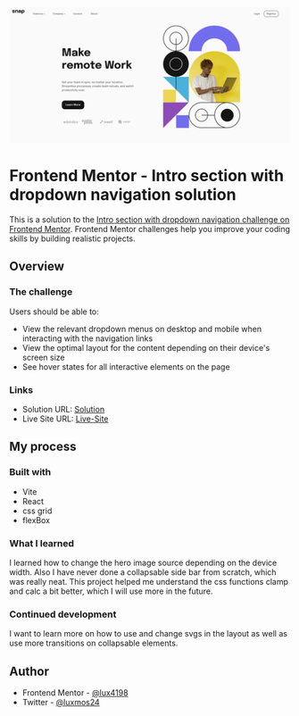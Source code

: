 ![](./Screenshot.png)


# Frontend Mentor - Intro section with dropdown navigation solution

This is a solution to the [Intro section with dropdown navigation challenge on Frontend Mentor](https://www.frontendmentor.io/challenges/intro-section-with-dropdown-navigation-ryaPetHE5). Frontend Mentor challenges help you improve your coding skills by building realistic projects. 


## Overview

### The challenge

Users should be able to:

- View the relevant dropdown menus on desktop and mobile when interacting with the navigation links
- View the optimal layout for the content depending on their device's screen size
- See hover states for all interactive elements on the page

### Links

- Solution URL: [Solution](https://www.frontendmentor.io/challenges/intro-section-with-dropdown-navigation-ryaPetHE5/hub/responsive-intro-section-using-vite-I1nuT9nwBL)
- Live Site URL: [Live-Site](https://intro-section-dropdown1.netlify.app/)

## My process

### Built with

- Vite
- React 
- css grid
- flexBox

### What I learned

I learned how to change the hero image source depending on the device width. Also I have never done a collapsable side bar from scratch, which was really neat. This project helped me understand the css functions clamp and calc a bit better, which I will use more in the future. 

### Continued development

I want to learn more on how to use and change svgs in the layout as well as use more transitions on collapsable elements. 

## Author

- Frontend Mentor - [@lux4198](https://www.frontendmentor.io/profile/lux4198)
- Twitter - [@luxmos24](https://www.twitter.com/luxmos24)

